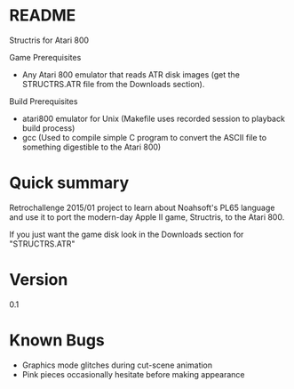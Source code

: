 # README #

Structris for Atari 800

Game Prerequisites

  * Any Atari 800 emulator that reads ATR disk images (get the STRUCTRS.ATR file from the Downloads section).

Build Prerequisites

   * atari800 emulator for Unix (Makefile uses recorded session to playback build process)
   * gcc (Used to compile simple C program to convert the ASCII file to something digestible to the Atari 800)

# Quick summary #
Retrochallenge 2015/01 project to learn about Noahsoft's PL65 language and use it to port the modern-day Apple II game, Structris, to the Atari 800.

If you just want the game disk look in the Downloads section for "STRUCTRS.ATR"

#  Version #
0.1

# Known Bugs #
   * Graphics mode glitches during cut-scene animation
   * Pink pieces occasionally hesitate before making appearance